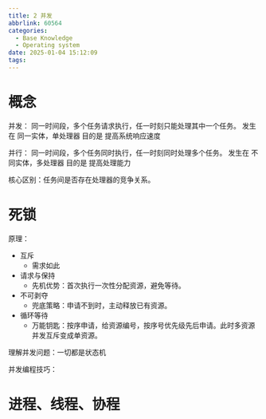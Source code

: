 ```yaml
---
title: 2 并发
abbrlink: 60564
categories:
  - Base Knowledge
  - Operating system
date: 2025-01-04 15:12:09
tags:
---
```


# 概念

并发：
同一时间段，多个任务请求执行，任一时刻只能处理其中一个任务。
发生在 同一实体，单处理器
目的是 提高系统响应速度

并行：
同一时间段，多个任务同时执行，任一时刻同时处理多个任务。
发生在 不同实体，多处理器
目的是 提高处理能力

核心区别：任务间是否存在处理器的竞争关系。

# 死锁

原理：

- 互斥
	- 需求如此
- 请求与保持
	- 先机优势：首次执行一次性分配资源，避免等待。
- 不可剥夺
	- 兜底策略：申请不到时，主动释放已有资源。
- 循环等待
	- 万能钥匙：按序申请，给资源编号，按序号优先级先后申请。此时多资源并发互斥变成单资源。
	  

理解并发问题：一切都是状态机

并发编程技巧：


# 进程、线程、协程
